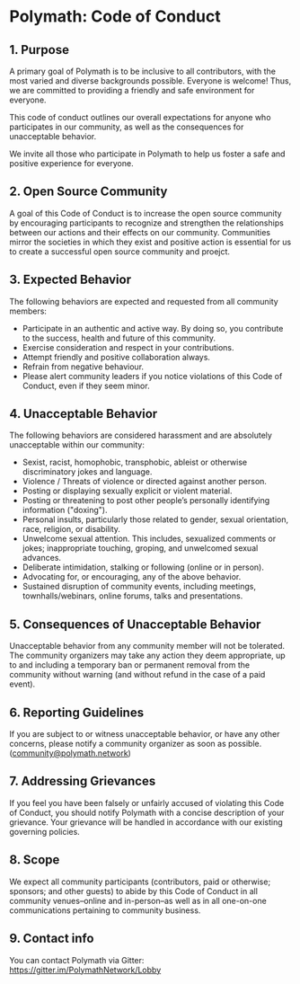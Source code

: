 # Polymath: Code of Conduct

## 1. Purpose

A primary goal of Polymath is to be inclusive to all contributors, with the most varied and diverse backgrounds possible. Everyone is welcome! Thus, we are committed to providing a friendly and safe environment for everyone. 

This code of conduct outlines our overall expectations for anyone who participates in our community, as well as the consequences for unacceptable behavior.

We invite all those who participate in Polymath to help us foster a safe and positive experience for everyone.

## 2. Open Source Community

A goal of this Code of Conduct is to increase the open source community by encouraging participants to recognize and strengthen the relationships between our actions and their effects on our community. Communities mirror the societies in which they exist and positive action is essential for us to create a successful open source community and proejct.

## 3. Expected Behavior

The following behaviors are expected and requested from all community members:

- Participate in an authentic and active way. By doing so, you contribute to the success, health and future of this community.
- Exercise consideration and respect in your contributions.
- Attempt friendly and positive collaboration always.
- Refrain from negative behaviour.
- Please alert community leaders if you notice violations of this Code of Conduct, even if they seem minor.

## 4. Unacceptable Behavior

The following behaviors are considered harassment and are absolutely unacceptable within our community:

- Sexist, racist, homophobic, transphobic, ableist or otherwise discriminatory jokes and language.
- Violence / Threats of violence or directed against another person.
- Posting or displaying sexually explicit or violent material.
- Posting or threatening to post other people’s personally identifying information ("doxing").
- Personal insults, particularly those related to gender, sexual orientation, race, religion, or disability.
- Unwelcome sexual attention. This includes, sexualized comments or jokes; inappropriate touching, groping, and unwelcomed sexual advances.
- Deliberate intimidation, stalking or following (online or in person).
- Advocating for, or encouraging, any of the above behavior.
- Sustained disruption of community events, including meetings, townhalls/webinars, online forums, talks and presentations.

## 5. Consequences of Unacceptable Behavior

Unacceptable behavior from any community member will not be tolerated. The community organizers may take any action they deem appropriate, up to and including a temporary ban or permanent removal from the community without warning (and without refund in the case of a paid event).

## 6. Reporting Guidelines

If you are subject to or witness unacceptable behavior, or have any other concerns, please notify a community organizer as soon as possible. (community@polymath.network)

## 7. Addressing Grievances

If you feel you have been falsely or unfairly accused of violating this Code of Conduct, you should notify Polymath with a concise description of your grievance. Your grievance will be handled in accordance with our existing governing policies.

## 8. Scope

We expect all community participants (contributors, paid or otherwise; sponsors; and other guests) to abide by this Code of Conduct in all community venues–online and in-person–as well as in all one-on-one communications pertaining to community business.

## 9. Contact info 

You can contact Polymath via Gitter: https://gitter.im/PolymathNetwork/Lobby

